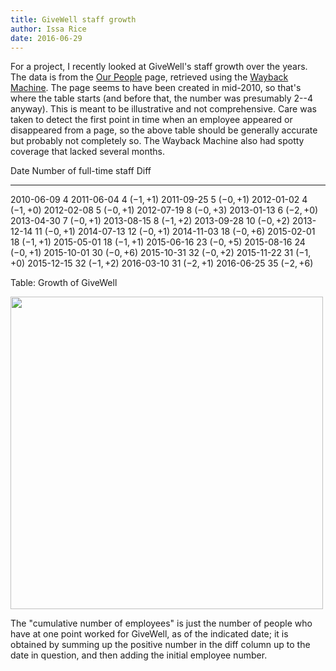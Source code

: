 ```yaml
---
title: GiveWell staff growth
author: Issa Rice
date: 2016-06-29
---
```


For a project, I recently looked at GiveWell's staff growth over the years.
The data is from the [Our People](http://givewell.org/about/people) page, retrieved using the [Wayback Machine](https://archive.org/).
The page seems to have been created in mid-2010, so that's where the table starts (and before that, the number was presumably 2--4 anyway).
This is meant to be illustrative and not comprehensive.
Care was taken to detect the first point in time when an employee appeared or disappeared from a page, so the above table should be generally accurate but probably not completely so.
The Wayback Machine also had spotty coverage that lacked several months.

Date             Number of full-time staff  Diff
---------------- -------------------------- -----------------
2010-06-09       4
2011-06-04       4                          $(-1, +1)$
2011-09-25       5                          $(-0,+1)$
2012-01-02       4                          $(-1, +0)$
2012-02-08       5                          $(-0,+1)$
2012-07-19       8                          $(-0, +3)$
2013-01-13       6                          $(-2, +0)$
2013-04-30       7                          $(-0, +1)$
2013-08-15       8                          $(-1, +2)$
2013-09-28       10                         $(-0, +2)$
2013-12-14       11                         $(-0, +1)$
2014-07-13       12                         $(-0, +1)$
2014-11-03       18                         $(-0, +6)$
2015-02-01       18                         $(-1, +1)$
2015-05-01       18                         $(-1, +1)$
2015-06-16       23                         $(-0, +5)$
2015-08-16       24                         $(-0, +1)$
2015-10-01       30                         $(-0, +6)$
2015-10-31       32                         $(-0,+2)$
2015-11-22       31                         $(-1, +0)$
2015-12-15       32                         $(-1, +2)$
2016-03-10       31                         $(-2, +1)$
2016-06-25       35                         $(-2, +6)$

Table: Growth of GiveWell

[<img src="givewell-employee.png" width="500" />](givewell-employee.png)

The "cumulative number of employees" is just the number of people who have at one point worked for GiveWell, as of the indicated date; it is obtained by summing up the positive number in the diff column up to the date in question, and then adding the initial employee number.
